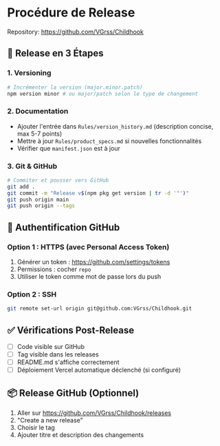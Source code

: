 # Procédure de Release

Repository: https://github.com/VGrss/Childhook

## 🚀 Release en 3 Étapes

### 1. Versioning

```bash
# Incrémenter la version (major.minor.patch)
npm version minor # ou major/patch selon le type de changement
```

### 2. Documentation

- Ajouter l'entrée dans `Rules/version_history.md` (description concise, max 5-7 points)
- Mettre à jour `Rules/product_specs.md` si nouvelles fonctionnalités
- Vérifier que `manifest.json` est à jour

### 3. Git & GitHub

```bash
# Commiter et pousser vers GitHub
git add .
git commit -m "Release v$(npm pkg get version | tr -d '"')"
git push origin main
git push origin --tags
```

## 🔐 Authentification GitHub

### Option 1 : HTTPS (avec Personal Access Token)
1. Générer un token : https://github.com/settings/tokens
2. Permissions : cocher `repo`
3. Utiliser le token comme mot de passe lors du push

### Option 2 : SSH
```bash
git remote set-url origin git@github.com:VGrss/Childhook.git
```

## ✅ Vérifications Post-Release

- [ ] Code visible sur GitHub
- [ ] Tag visible dans les releases
- [ ] README.md s'affiche correctement
- [ ] Déploiement Vercel automatique déclenché (si configuré)

## 📦 Release GitHub (Optionnel)

1. Aller sur https://github.com/VGrss/Childhook/releases
2. "Create a new release"
3. Choisir le tag
4. Ajouter titre et description des changements

